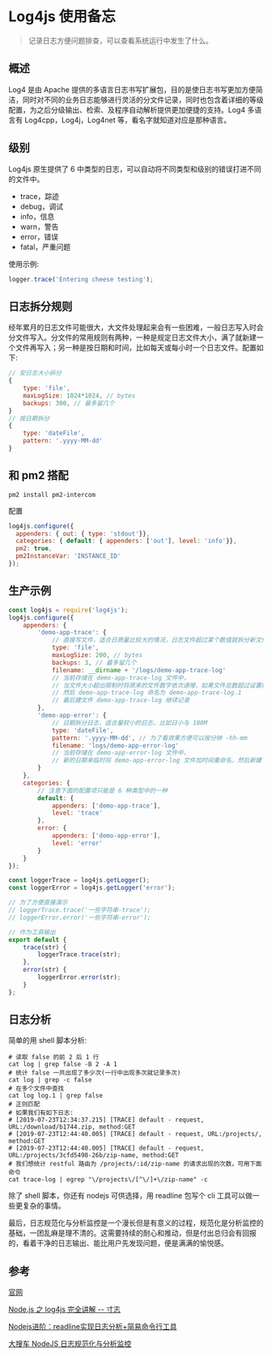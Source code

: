 # Log4js 使用备忘

> 记录日志方便问题排查，可以查看系统运行中发生了什么。

## 概述

Log4 是由 Apache 提供的多语言日志书写扩展包，目的是使日志书写更加方便简洁，同时对不同的业务日志能够进行灵活的分文件记录，同时也包含着详细的等级配置，为之后分级输出、检索、及程序自动解析提供更加便捷的支持。Log4 多语言有 Log4cpp，Log4j，Log4net 等，看名字就知道对应是那种语言。

## 级别

Log4js 原生提供了 6 中类型的日志，可以自动将不同类型和级别的错误打进不同的文件中。

- trace，踪迹
- debug，调试
- info，信息
- warn，警告
- error，错误
- fatal，严重问题

使用示例:
```js
logger.trace('Entering cheese testing'); 
```

## 日志拆分规则

经年累月的日志文件可能很大，大文件处理起来会有一些困难，一般日志写入时会分文件写入。分文件的常用规则有两种，一种是规定日志文件大小，满了就新建一个文件再写入；另一种是按日期和时间，比如每天或每小时一个日志文件。配置如下:

```js
// 安日志大小拆分
{
    type: 'file',
    maxLogSize: 1024*1024, // bytes
    backups: 300, // 最多留几个
}
// 按日期拆分
{
    type: 'dateFile',
    pattern: '.yyyy-MM-dd'
}
```

## 和 pm2 搭配

```shell
pm2 install pm2-intercom
```

配置

```js
log4js.configure({
  appenders: { out: { type: 'stdout'}},
  categories: { default: { appenders: ['out'], level: 'info'}},
  pm2: true,
  pm2InstanceVar: 'INSTANCE_ID'
});
```

## 生产示例

```js
const log4js = require('log4js');
log4js.configure({
    appenders: {
        'demo-app-trace': {
            // 直接写文件，适合日质量比较大的情况，日志文件超过某个数值就拆分新文件
            type: 'file',
            maxLogSize: 200, // bytes
            backups: 3, // 最多留几个
            filename: __dirname + '/logs/demo-app-trace-log'
            // 当前存储在 demo-app-trace-log 文件中，
            // 当文件大小超出限制时将原来的文件数字依次递增，如果文件总数超过设置那么移除文件号最大的文件 
            // 然后 demo-app-trace-log 命名为 demo-app-trace-log.1
            // 最后建文件 demo-app-trace-log 继续记录
        },
        'demo-app-error': {
            // 日期拆分日志，适合量较小的日志，比如日小与 100M
            type: 'dateFile',
            pattern: '.yyyy-MM-dd', // 为了看效果方便可以按分钟 -hh-mm
            filename: 'logs/demo-app-error-log'
            // 当前存储在 demo-app-error-log 文件中，
            // 新的日期来临时将 demo-app-error-log 文件加时间重命名，然后新建 demo-app-error-log 文件
        }
    },
    categories: {
        // 注意下面的配置项只能是 6 种类型中的一种
        default: {
            appenders: ['demo-app-trace'],
            level: 'trace'
        },
        error: {
            appenders: ['demo-app-error'],
            level: 'error'
        }
    }
});

const loggerTrace = log4js.getLogger();
const loggerError = log4js.getLogger('error');

// 为了方便直接演示
// loggerTrace.trace('一些字符串-trace');
// loggerError.error('一些字符串-error');

// 作为工具输出
export default {
    trace(str) {
        loggerTrace.trace(str);
    },
    error(str) {
        loggerError.error(str);
    }
};
```

## 日志分析

简单的用 shell 脚本分析:

```shell
# 读取 false 的前 2 后 1 行
cat log | grep false -B 2 -A 1
# 统计 false 一共出现了多少次(一行中出现多次就记录多次)
cat log | grep -c false
# 在多个文件中查找
cat log log.1 | grep false
# 正则匹配
# 如果我们有如下日志:
# [2019-07-23T12:34:37.215] [TRACE] default - request, URL:/download/b1744.zip, method:GET
# [2019-07-23T12:44:40.005] [TRACE] default - request, URL:/projects/, method:GET
# [2019-07-23T12:44:40.005] [TRACE] default - request, URL:/projects/3cfd5498-26b/zip-name, method:GET
# 我们想统计 restful 路由为 /projects/:id/zip-name 的请求出现的次数，可用下面命令
cat trace-log | egrep "\/projects\/[^\/]+\/zip-name" -c
```

除了 shell 脚本，你还有 nodejs 可供选择，用 readline 包写个 cli 工具可以做一些更复杂的事情。

最后，日志规范化与分析监控是一个漫长但是有意义的过程，规范化是分析监控的基础，一团乱麻是理不清的。这需要持续的耐心和推动，但是付出总归会有回报的，看着干净的日志输出、能比用户先发现问题，便是满满的愉悦感。

## 参考

[官网](https://log4js-node.github.io/log4js-node/)

[Node.js 之 log4js 完全讲解 -- 寸志](https://zhuanlan.zhihu.com/p/22110802)

[Nodejs进阶：readline实现日志分析+简易命令行工具](https://imweb.io/topic/5963a26ee5017dd2121d2c1f)

[大搜车 NodeJS 日志规范化与分析监控](https://juejin.im/entry/5790dbd55bbb500063b90f28)
